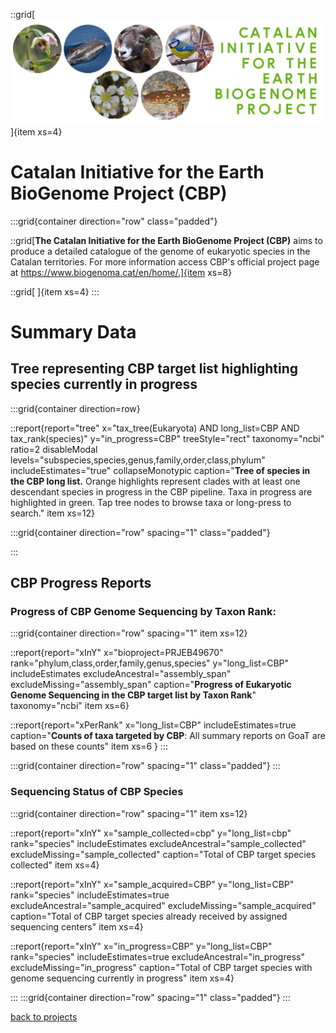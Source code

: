 ::grid[![GoaT](/static/images/CBP.jpg)]{item xs=4}

# Catalan Initiative for the Earth BioGenome Project (CBP)
:::grid{container direction="row" class="padded"}

::grid[**The Catalan Initiative for the Earth BioGenome Project (CBP)** aims to produce a detailed catalogue of the genome of eukaryotic species in the Catalan territories. For more information access CBP's official project page at https://www.biogenoma.cat/en/home/.]{item xs=8}

::grid[ ]{item xs=4}
:::

# Summary Data

## Tree representing CBP target list highlighting species currently in progress

:::grid{container direction=row}

::report{report="tree" x="tax_tree(Eukaryota) AND long_list=CBP AND tax_rank(species)" y="in_progress=CBP" treeStyle="rect" taxonomy="ncbi" ratio=2 disableModal levels="subspecies,species,genus,family,order,class,phylum" includeEstimates="true" collapseMonotypic caption="**Tree of species in the CBP long list.** Orange highlights represent clades with at least one descendant species in progress in the CBP pipeline. Taxa in progress are highlighted in green. Tap tree nodes to browse taxa or long-press to search." item xs=12}

:::grid{container direction="row" spacing="1" class="padded"}

:::

## CBP Progress Reports
### Progress of CBP Genome Sequencing by Taxon Rank: 

:::grid{container direction="row" spacing="1" item xs=12}

::report{report="xInY" x="bioproject=PRJEB49670" rank="phylum,class,order,family,genus,species" y="long_list=CBP" includeEstimates excludeAncestral="assembly_span" excludeMissing="assembly_span" caption="**Progress of Eukaryotic Genome Sequencing in the CBP target list by Taxon Rank**" taxonomy="ncbi" item xs=6}

::report{report="xPerRank" x="long_list=CBP" includeEstimates=true caption="**Counts of taxa targeted by CBP**: All summary reports on GoaT are based on these counts" item xs=6 }
:::

:::grid{container direction="row" spacing="1" class="padded"}
:::

### Sequencing Status of CBP Species

:::grid{container direction="row" spacing="1" item xs=12}

::report{report="xInY" x="sample_collected=cbp" y="long_list=cbp" rank="species" includeEstimates excludeAncestral="sample_collected" excludeMissing="sample_collected" caption="Total of CBP target species collected" item xs=4}

::report{report="xInY" x="sample_acquired=CBP" y="long_list=CBP" rank="species" includeEstimates=true excludeAncestral="sample_acquired" excludeMissing="sample_acquired" caption="Total of CBP target species already received by assigned sequencing centers" item xs=4}

::report{report="xInY" x="in_progress=CBP" y="long_list=CBP" rank="species" includeEstimates=true excludeAncestral="in_progress" excludeMissing="in_progress" caption="Total of CBP target species with genome sequencing currently in progress" item xs=4}

:::
:::grid{container direction="row" spacing="1" class="padded"}
:::

[back to projects](/projects)
